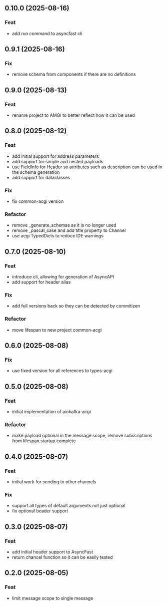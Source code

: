 ## 0.10.0 (2025-08-16)

### Feat

- add run command to asyncfast cli

## 0.9.1 (2025-08-16)

### Fix

- remove schema from components if there are no definitions

## 0.9.0 (2025-08-13)

### Feat

- rename project to AMGI to better reflect how it can be used

## 0.8.0 (2025-08-12)

### Feat

- add initial support for address parameters
- add support for simple and nested payloads
- use FieldInfo for Header so attributes such as description can be used in the schema generation
- add support for dataclasses

### Fix

- fix common-acgi version

### Refactor

- remove \_generate_schemas as it is no longer used
- remove \_pascal_case and add title property to Channel
- use acgi TypedDicts to reduce IDE warnings

## 0.7.0 (2025-08-10)

### Feat

- introduce cli, allowing for generation of AsyncAPI
- add support for header alias

### Fix

- add full versions back so they can be detected by commitizen

### Refactor

- move lifespan to new project common-acgi

## 0.6.0 (2025-08-08)

### Fix

- use fixed version for all references to types-acgi

## 0.5.0 (2025-08-08)

### Feat

- initial implementation of aiokafka-acgi

### Refactor

- make payload optional in the message scope, remove subscriptions from lifespan.startup.complete

## 0.4.0 (2025-08-07)

### Feat

- initial work for sending to other channels

### Fix

- support all types of default arguments not just optional
- fix optional beader support

## 0.3.0 (2025-08-07)

### Feat

- add initial header support to AsyncFast
- return chancel function so it can be easily tested

## 0.2.0 (2025-08-05)

### Feat

- limit message scope to single message
